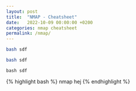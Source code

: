 ```yaml
---
layout: post
title:  "NMAP - Cheatsheet"
date:   2022-10-09 00:00:00 +0200
categories: nmap cheatsheet
permalink: /nmap/
---
```

```bash
bash sdf
```

```sh
bash sdf
```

```console
bash sdf
```

{% highlight bash %}
nmap hej
{% endhighlight %}
